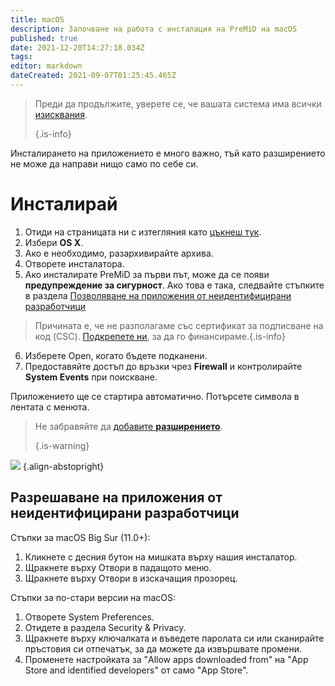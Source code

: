 ```yaml
---
title: macOS
description: Започване на работа с инсталация на PreMiD на macOS
published: true
date: 2021-12-20T14:27:18.034Z
tags:
editor: markdown
dateCreated: 2021-09-07T01:25:45.465Z
---
```


> Преди да продължите, уверете се, че вашата система има всички [изисквания](/install/requirements). 
> 
> {.is-info}

Инсталирането на приложението е много важно, тъй като разширението не може да направи нищо само по себе си.

# Инсталирай
1. Отиди на страницата ни с изтегляния като [цъкнеш тук](https://premid.app/downloads).
2. Избери **OS X**.
3. Ако е необходимо, разархивирайте архива.
4. Отворете инсталатора.
5. Ако инсталирате PreMiD за първи път, може да се появи **предупреждение за сигурност**. Ако това е така, следвайте стъпките в раздела [Позволяване на приложения от неидентифицирани разработчици](https://docs.premid.app/install/macos#allow-apps-from-unidentified-developers)
> Причината е, че не разполагаме със сертификат за подписване на код (CSC). [Подкрепете ни](https://www.patreon.com/Timeraa), за да го финансираме.{.is-info}
6. Изберете Open, когато бъдете подканени.
7. Предоставяйте достъп до връзки чрез **Firewall** и контролирайте **System Events** при поискване.

Приложението ще се стартира автоматично. Потърсете символа в лентата с менюта.

> Не забравяйте да [добавите **разширението**](/install). 
> 
> {.is-warning}

![](https://img.icons8.com/color/2x/mac-logo.png) {.align-abstopright}

## Разрешаване на приложения от неидентифицирани разработчици
Стъпки за macOS Big Sur (11.0+):
1. Кликнете с десния бутон на мишката върху нашия инсталатор.
2. Щракнете върху Отвори в падащото меню.
3. Щракнете върху Отвори в изскачащия прозорец.

Стъпки за по-стари версии на macOS:
1. Отворете System Preferences.
2. Отидете в раздела Security & Privacy.
3. Щракнете върху ключалката и въведете паролата си или сканирайте пръстовия си отпечатък, за да можете да извършвате промени.
4. Променете настройката за "Allow apps downloaded from" на "App Store and identified developers" от само "App Store".
